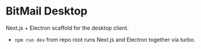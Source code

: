 # BitMail Desktop

Next.js + Electron scaffold for the desktop client.

- `npm run dev` from repo root runs Next.js and Electron together via turbo.
